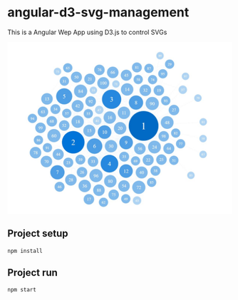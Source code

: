 # angular-d3-svg-management
This is a Angular Wep App using D3.js to control SVGs

![Screenshot](readme.jpg)

## Project setup
```
npm install
```

## Project run
```
npm start
```
